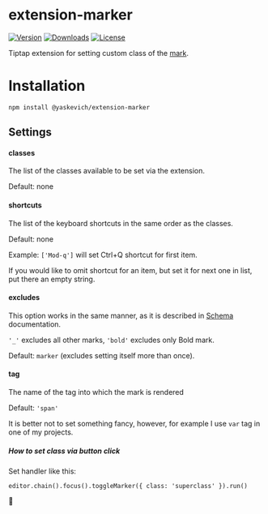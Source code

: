 # extension-marker
[![Version](https://img.shields.io/npm/v/@yaskevich/extension-marker.svg?label=version)](https://www.npmjs.com/package/@yaskevich/extension-marker)
[![Downloads](https://img.shields.io/npm/dm/@yaskevich/extension-marker.svg)](https://www.npmjs.com/package/@yaskevich/extension-marker)
[![License](https://img.shields.io/npm/l/@yaskevich/extension-marker.svg)](https://www.npmjs.com/package/@yaskevich/extension-marker)

Tiptap extension for setting custom class of the [mark](https://tiptap.dev/api/marks).


# Installation

`npm install @yaskevich/extension-marker`

## Settings

#### classes

The list of the classes available to be set via the extension.

Default: none

#### shortcuts

The list of the keyboard shortcuts in the same order as the classes.

Default: none

Example: `['Mod-q']` will set Ctrl+Q shortcut for first item.

If you would like to omit shortcut for an item, but set it for next one in list, put there an empty string.

####  excludes

This option works in the same manner, as it is described in [Schema](https://tiptap.dev/api/schema#excludes) documentation. 

`'_'` excludes all other marks, `'bold'` excludes only Bold mark.

Default: `marker` (excludes setting itself more than once).

#### tag

The name of the tag into which the mark is rendered

Default: `'span'`

It is better not to set something fancy, however, for example I use `var` tag in one of my projects.

##### How to set class via button click

Set handler like this:

`editor.chain().focus().toggleMarker({ class: 'superclass' }).run()`



:space_invader: